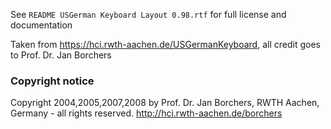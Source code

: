 See `README USGerman Keyboard Layout 0.98.rtf` for full license and documentation

Taken from https://hci.rwth-aachen.de/USGermanKeyboard, all credit goes to Prof. Dr. Jan Borchers

### Copyright notice

Copyright 2004,2005,2007,2008 by Prof. Dr. Jan Borchers, RWTH Aachen, Germany - all rights reserved.
http://hci.rwth-aachen.de/borchers
